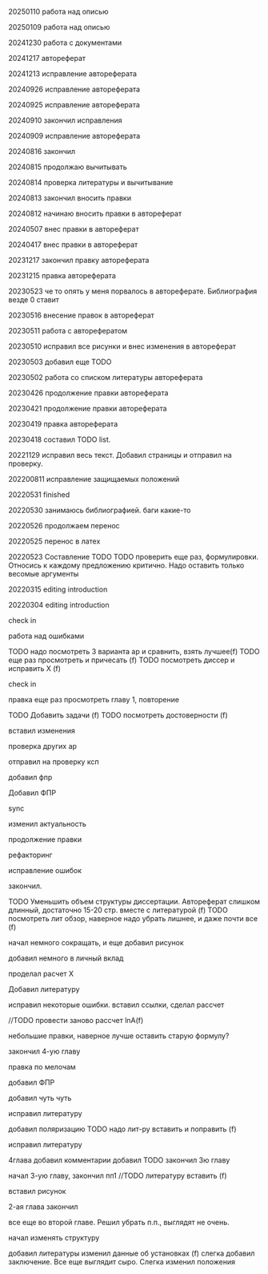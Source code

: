 20250110
работа над описью

20250109
работа над описью

20241230
работа с документами 

20241217
автореферат

20241213
исправление автореферата

20240926
исправление автореферата

20240925
исправление автореферата

20240910
закончил исправления

20240909
исправление автореферата

20240816
закончил

20240815
продолжаю вычитывать

20240814
проверка литературы и вычитывание

20240813
закончил вносить правки

20240812
начинаю вносить правки в автореферат

20240507
внес правки в автореферат

20240417
внес правки в автореферат

20231217
закончил правку автореферата

20231215
правка автореферата

20230523
че то опять у меня порвалось в автореферате. Библиография везде 0 ставит

20230516
внесение правок в автореферат

20230511
работа с авторефератом

20230510
исправил все рисунки и внес изменения в автореферат

20230503
добавил еще TODO

20230502
работа со списком литературы автореферата

20230426
продолжение правки автореферата

20230421
продолжение правки автореферата

20230419
правка автореферата

20230418
составил TODO list. 

20221129
исправил весь текст. Добавил страницы и отправил на проверку.

202200811
исправление защищаемых положений

20220531
finished

20220530
занимаюсь библиографией. баги какие-то

20220526
продолжаем перенос

20220525
перенос в латех

20220523
Составление TODO
TODO проверить еще раз, формулировки. Относись к каждому предложению критично. Надо оставить только весомые аргументы

20220315
editing introduction

20220304
editing introduction


check in
 
работа над ошибками

TODO надо посмотреть 3 варианта ар и сравнить, взять лучшее(f)
TODO еще раз просмотреть и причесать (f)
TODO посмотреть диссер и исправить Х (f)

check in

правка 
еще раз просмотреть главу 1, повторение

TODO Добавить задачи (f)
TODO посмотреть достоверности (f)


вставил изменения

проверка других ар

отправил на проверку ксп

добавил фпр

Добавил ФПР

sync

изменил актуальность

продолжение правки

рефакторинг

исправление ошибок

закончил.

TODO Уменьшить объем структуры диссертации. Автореферат слишком длинный, достаточно 15-20 стр. вместе с литературой (f)
TODO посмотреть лит обзор, наверное надо убрать лишнее, и даже почти все (f)


начал немного сокращать, и еще добавил рисунок                                   

добавил немного в личный вклад

проделал расчет Х

Добавил литературу

исправил некоторые ошибки. вставил ссылки, сделал рассчет

//TODO провести заново рассчет lnA(f)    

небольшие правки, наверное лучше оставить старую формулу?

закончил 4-ую главу

правка по мелочам

добавил ФПР

добавил чуть чуть


исправил литературу

добавил поляризацию
TODO надо лит-ру вставить и поправить (f)

исправил литературу

4глава добавил комментарии
добавил TODO
закончил 3ю главу

начал 3-ую главу, закончил пп1
//TODO литературу вставить (f)

вставил рисунок

2-ая глава закончил

все еще во второй главе.
Решил убрать п.п., выглядят не очень. 

начал изменять структуру

добавил литературы
изменил данные об установках (f)
слегка добавил заключение. Все еще выглядит сыро.
Слегка изменил положения
